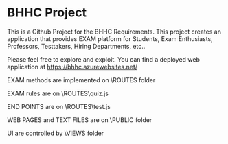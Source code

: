 # BHHC Project
This is a Github Project for the BHHC Requirements.
This project creates an application that provides EXAM platform for Students, Exam Enthusiasts, Professors, Testtakers, Hiring Departments, etc.. 

Please feel free to explore and exploit. You can find a deployed web application at https://bhhc.azurewebsites.net/

EXAM methods are implemented on \ROUTES folder

EXAM rules are on \ROUTES\quiz.js

END POINTS are on \ROUTES\test.js

WEB PAGES and TEXT FILES are on \PUBLIC folder

UI are controlled by \VIEWS folder

